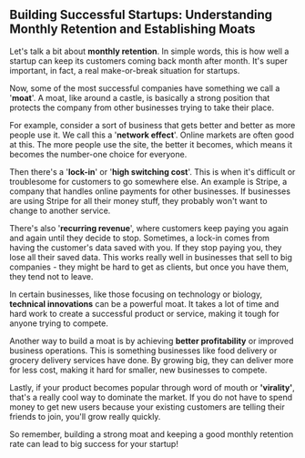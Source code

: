## Building Successful Startups: Understanding Monthly Retention and Establishing Moats
Let's talk a bit about **monthly retention**. In simple words, this is how well a startup can keep its customers coming back month after month. It's super important, in fact, a real make-or-break situation for startups.

Now, some of the most successful companies have something we call a '**moat**'. A moat, like around a castle, is basically a strong position that protects the company from other businesses trying to take their place.

For example, consider a sort of business that gets better and better as more people use it. We call this a '**network effect**'. Online markets are often good at this. The more people use the site, the better it becomes, which means it becomes the number-one choice for everyone.

Then there's a '**lock-in**' or '**high switching cost**'. This is when it's difficult or troublesome for customers to go somewhere else. An example is Stripe, a company that handles online payments for other businesses. If businesses are using Stripe for all their money stuff, they probably won't want to change to another service. 

There's also '**recurring revenue**', where customers keep paying you again and again until they decide to stop. Sometimes, a lock-in comes from having the customer's data saved with you. If they stop paying you, they lose all their saved data. This works really well in businesses that sell to big companies - they might be hard to get as clients, but once you have them, they tend not to leave.

In certain businesses, like those focusing on technology or biology, **technical innovations** can be a powerful moat. It takes a lot of time and hard work to create a successful product or service, making it tough for anyone trying to compete.

Another way to build a moat is by achieving **better profitability** or improved business operations. This is something businesses like food delivery or grocery delivery services have done. By growing big, they can deliver more for less cost, making it hard for smaller, new businesses to compete.

Lastly, if your product becomes popular through word of mouth or **'virality'**, that's a really cool way to dominate the market. If you do not have to spend money to get new users because your existing customers are telling their friends to join, you'll grow really quickly.

So remember, building a strong moat and keeping a good monthly retention rate can lead to big success for your startup!